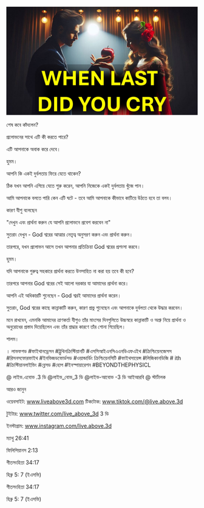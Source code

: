 ![Video cover image](../cover.jpeg "cover-photo")

শেষ কবে কাঁদলেন?

প্রলোভনের সাথে এটি কী করতে পারে?

এটি আপনাকে অবাক করে দেবে।

হুমম।

আপনি কি একই দুর্বলতায় ফিরে যেতে থাকেন?

ঠিক যখন আপনি এগিয়ে যেতে শুরু করেন, আপনি নিজেকে একই দুর্বলতায় খুঁজে পান।

আমি আপনাকে বলতে পারি কেন এটি ঘটে - তবে আমি আপনাকে কীভাবে কাটিয়ে উঠতে হবে তা বলব।

কারণ যীশু বলেছেন

"দেখুন এবং প্রার্থনা করুন যে আপনি প্রলোভনে প্রবেশ করবেন না"

সুতরাং দেখুন - God শ্বরের আত্মার নেতৃত্ব অনুসরণ করুন এবং প্রার্থনা করুন।

তারপরে, যখন প্রলোভন আসে তখন আপনার প্রতিক্রিয়া God শ্বরের প্রশংসা করবে।

হুমম।

যদি আপনাকে গুরুত্ব সহকারে প্রার্থনা করতে উত্সাহিত না করা হয় তবে কী হবে?

তারপরে আপনার God শ্বরের সেই আলো দরকার যা আমাদের প্রার্থনা করে।

আপনি এই অধিকারটি শুনেছেন - God শ্বরই আমাদের প্রার্থনা করেন।

সুতরাং, God শ্বরের কাছে কান্নাকাটি করুন, কারণ প্রভু শুনেছেন এবং আপনাকে দুর্বলতা থেকে উদ্ধার করবেন।

মনে রাখবেন, এমনকি আমাদের ত্রাণকর্তা যীশুও তাঁর মাংসের দিনগুলিতে উচ্চস্বরে কান্নাকাটি ও অশ্রু নিয়ে প্রার্থনা ও অনুরোধের প্রস্তাব দিয়েছিলেন এবং তাঁর শ্রদ্ধার কারণে তাঁর শোনা গিয়েছিল।

শালম।

। লাভফগড #ফাইথানড্রেসন #ট্রুথিনক্রিস্টিয়ানটি #এসসিআইএনসিএএনডিএফএইথ #ক্রিশ্চিয়েনজেসস #রিসনসফোরফাইথ #ইনভিজডফোর্ডসড #ওয়ান্ডার্ডিং ক্রিশ্চিয়েনসিটি #ফাইথসায়েন্স #লিজিকানডিজি # ith #ক্রিস্টিয়ানলাইভিং #ব্লেসড #হোপ #ইনস্পায়ারেশন #BEYONDTHEPHYSICL

@ লাইভ.এবোভ .3 ডি @লাইভ_বোভ_3 ডি @লাইভ-আবোভ -3 ডি আইআরবি @ স্টার্টালক

আরও জানুন

ওয়েবসাইট: www.liveabove3d.com  টিকটোক: www.tiktok.com/@live.above.3d

টুইটার: www.twitter.com/live_above_3d 3 ডি

ইনস্টাগ্রাম: www.instagram.com/live.above.3d 

ম্যাথু 26:41

ফিলিপিয়ানস 2:13

গীতসংহিতা 34:17

হিব্রু 5: 7 (ইএসভি)

গীতসংহিতা 34:17

হিব্রু 5: 7 (ইএসভি)